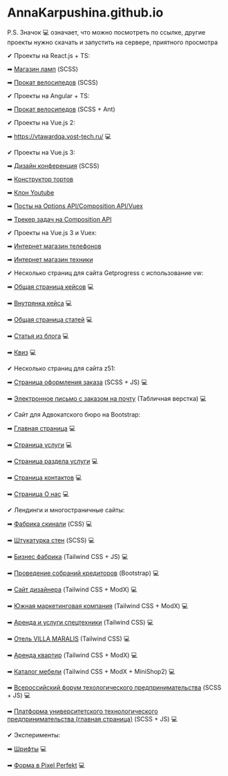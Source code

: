 
# AnnaKarpushina.github.io

P.S. Значок 💻 означает, что можно посмотреть по ссылке, другие проекты нужно скачать и запустить на сервере, приятного просмотра 



✔ Проекты на React.js + TS:

➡ [Магазин ламп](https://github.com/AnnaKarpushina/AnnaKarpushina.github.io/tree/master/lamp_store) (SCSS)

➡ [Прокат велосипедов](https://github.com/AnnaKarpushina/AnnaKarpushina.github.io/tree/master/bike_ride-react) (SCSS)


✔ Проекты на Angular + TS:

➡ [Прокат велосипедов](https://github.com/AnnaKarpushina/AnnaKarpushina.github.io/tree/master/bike_ride-angular) (SCSS + Ant)


✔ Проекты на Vue.js 2:

➡ https://vtawardqa.vost-tech.ru/ 💻


✔ Проекты на Vue.js 3:

➡ [Дизайн конференция](https://github.com/AnnaKarpushina/AnnaKarpushina.github.io/tree/master/Design%20conference_scss_vue) (SCSS)

➡ [Конструктор тортов](https://github.com/AnnaKarpushina/AnnaKarpushina.github.io/tree/master/Constructor_cakes)

➡ [Клон Youtube](https://github.com/AnnaKarpushina/AnnaKarpushina.github.io/tree/master/Clone_%D1%83outube)

➡ [Посты на Options API/Composition API/Vuex](https://github.com/AnnaKarpushina/AnnaKarpushina.github.io/tree/master/A_lot_of_posts) 

➡ [Трекер задач на Composition API](https://github.com/AnnaKarpushina/AnnaKarpushina.github.io/tree/master/OnTrack-composition) 


✔ Проекты на Vue.js 3 и Vuex:

➡ [Интернет магазин телефонов](https://github.com/AnnaKarpushina/AnnaKarpushina.github.io/tree/master/Online_store_vuex) 

➡ [Интернет магазин техники](https://github.com/AnnaKarpushina/AnnaKarpushina.github.io/tree/master/Online_store_vuex_technology) 


✔ Несколько страниц для сайта Getprogress с использование vw:

➡ [Общая страница кейсов](https://annakarpushina.github.io/Getprogress%20с%20vw/cases.html) 💻

➡ [Внутрянка кейса](https://annakarpushina.github.io/Getprogress%20с%20vw/all-weddings.html) 💻

➡ [Общая страница статей](https://annakarpushina.github.io/Getprogress%20с%20vw/blogs.html) 💻

➡ [Статья из блога](https://annakarpushina.github.io/Getprogress%20с%20vw/blog.html) 💻

➡ [Квиз](https://annakarpushina.github.io/Getprogress%20с%20vw/kviz.html) 💻


✔ Несколько страниц для сайта z51:

➡ [Страница оформления заказа](https://annakarpushina.github.io/z51/index.html) (SCSS + JS) 💻

➡ [Электронное письмо с заказом на почту](https://annakarpushina.github.io/z51/letter.html) (Табличная верстка) 💻


✔ Сайт для Адвокатского бюро на Bootstrap:

➡ [Главная страница](https://annakarpushina.github.io/Advokadsoe%20buro/index.html) 💻

➡ [Страница услуги](https://annakarpushina.github.io/Advokadsoe%20buro/1.html) 💻

➡ [Страница раздела услуги](https://annakarpushina.github.io/Advokadsoe%20buro/2.html) 💻

➡ [Страница контактов](https://annakarpushina.github.io/Advokadsoe%20buro/3.html) 💻

➡ [Страница О нас](https://annakarpushina.github.io/Advokadsoe%20buro/4.html) 💻


✔ Лендинги и многостраничные сайты: 

➡ [Фабрика скинали](https://annakarpushina.github.io/landing%20Page/) (CSS) 💻

➡ [Штукатурка стен](https://annakarpushina.github.io/ShtukaturkaSten/src/) (SCSS) 💻

➡ [Бизнес фабрика](https://annakarpushina.github.io/f2b/index.html) (Tailwind CSS + JS) 💻

➡ [Проведение собраний кредиторов](https://meets.tender.one/) (Bootstrap) 💻

➡ [Сайт дизайнера](https://ekkot.ru/) (Tailwind CSS + ModX) 💻

➡ [Южная маркетинговая компания](https://umk-web.com/) (Tailwind CSS + ModX) 💻

➡ [Аренда и услуги спецтехники](https://sptech86.ru/) (Tailwind CSS) 💻

➡ [Отель VILLA MARALIS](https://villamaralis.ru/) (Tailwind CSS) 💻

➡ [Аренда квартир](https://xn--80aag4afd1b.xn--p1ai/) (Tailwind CSS + ModX) 💻

➡ [Каталог мебели](https://mebelmask.ru/) (Tailwind CSS + ModX + MiniShop2) 💻

➡ [Всероссийский форум техологического предпринимательства](https://univerforum.ru/) (SCSS + JS) 💻

➡ [Платформа университетского технологического предпринимательства (главная страница)](https://univertechpred.ru/) (SCSS + JS) 💻






✔ Эксперименты:

➡ [Шрифты](https://annakarpushina.github.io/14lessondz/src/) 💻

➡ [Форма в Pixel Perfekt](https://annakarpushina.github.io/MyPixelPerfekt/src/) 💻
